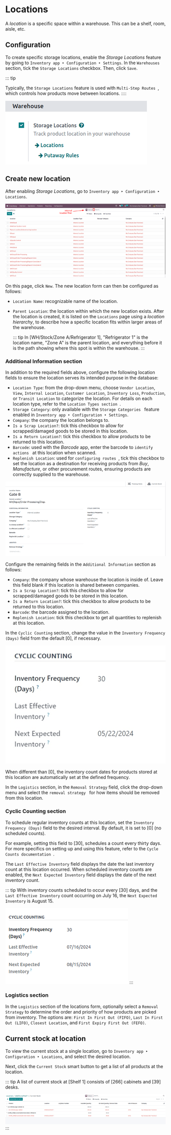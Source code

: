 # Locations

A *location* is a specific space within a warehouse. This can be a
shelf, room, aisle, etc.

## Configuration

To create specific storage locations, enable the *Storage Locations*
feature by going to
`Inventory app ‣ Configuration ‣ Settings`. In the `Warehouses` section, tick the `Storage Locations` checkbox. Then, click `Save`.

::: tip

Typically, the `Storage Locations`
feature is used with `Multi-Step Routes
`, which controls how products move between locations.
::::

![Show Storage Locations feature.](use_locations/enable-location.png)

## Create new location

After enabling *Storage Locations*, go to
`Inventory app ‣ Configuration ‣
Locations`.

![List of internal locations.](use_locations/locations.png)

On this page, click `New`. The new
location form can then be configured as follows:

- `Location Name`: recognizable name
  of the location.

- `Parent Location`: the location
  within which the new location exists. After the location is created,
  it is listed on the `Locations`
  page using a *location hierarchy*, to describe how a specific location
  fits within larger areas of the warehouse.

  ::: tip
  In [WH/Stock/Zone A/Refrigerator 1], \"Refrigerator 1\" is
  the location name, \"Zone A\" is the parent location, and everything
  before it is the path showing where this spot is within the warehouse.
  :::

### Additional Information section

In addition to the required fields above, configure the following
location fields to ensure the location serves its intended purpose in
the database:

- `Location Type`: from the drop-down
  menu, choose `Vendor Location`,
  `View`,
  `Internal Location`,
  `Customer Location`,
  `Inventory Loss`,
  `Production`, or
  `Transit Location` to categorize
  the location. For details on each location type, refer to the
  `Location Types section
  `.
- `Storage Category`: only available
  with the `Storage Categories
  ` feature enabled in
  `Inventory app ‣ Configuration ‣ Settings`.
- `Company`: the company the location
  belongs to.
- `Is a Scrap Location?`: tick this
  checkbox to allow for scrapped/damaged goods to be stored in this
  location.
- `Is a Return Location?`: tick this
  checkbox to allow products to be returned to this location.
- `Barcode`: used with the *Barcode*
  app, enter the barcode to `identify actions
  ` at this
  location when scanned.
- `Replenish Location`: used for
  `configuring routes
  `, tick this checkbox to set the location as a destination
  for receiving products from *Buy*, *Manufacture*, or other procurement
  routes, ensuring products are correctly supplied to the warehouse.

![Additional Information section of new location creation form.](use_locations/new-location.png)

Configure the remaining fields in the
`Additional Information` section as
follows:

- `Company`: the company whose
  warehouse the location is inside of. Leave this field blank if this
  location is shared between companies.
- `Is a Scrap Location?`: tick this
  checkbox to allow for scrapped/damaged goods to be stored in this
  location.
- `Is a Return Location?`: tick this
  checkbox to allow products to be returned to this location.
- `Barcode`: the barcode assigned to
  the location.
- `Replenish Location`: tick this
  checkbox to get all quantities to replenish at this location.

In the `Cyclic Counting` section,
change the value in the `Inventory Frequency
(Days)` field from the default
[0], if necessary.

![Cyclic Counting section of new location creation form.](use_locations/use-locations-cyclic-counting.png)

When different than [0], the inventory count dates for
products stored at this location are automatically set at the defined
frequency.

In the `Logistics` section, in the
`Removal Strategy` field, click the
drop-down menu and select the
`removal strategy ` for how items should be removed from this location.

### Cyclic Counting section 

To schedule regular inventory counts at this location, set the
`Inventory Frequency
(Days)` field to the desired
interval. By default, it is set to [0] (no scheduled
counts).

For example, setting this field to [30], schedules a count
every thirty days. For more specifics on setting up and using this
feature, refer to the
`Cycle Counts documentation `.

The `Last Effective Inventory` field
displays the date the last inventory count at this location occurred.
When scheduled inventory counts are enabled, the `Next Expected
Inventory` field displays the date of
the next inventory count.

::: tip
With inventory counts scheduled to occur every [30] days,
and the `Last Effective
Inventory` count occurring on July
16, the `Next Expected Inventory` is
August 15.

![Show Cyclic Count section of the locations form.](use_locations/scheduled-count.png)
:::

### Logistics section

In the `Logistics` section of the
locations form, optionally select a `Removal
Strategy` to determine the order and
priority of how products are picked from inventory. The options are:
`First In First Out (FIFO)`,
`Last In First Out (LIFO)`, `Closest
Location`, and
`First Expiry First Out (FEFO)`.


## Current stock at location

To view the current stock at a single location, go to `Inventory app ‣
Configuration ‣ Locations`,
and select the desired location.

Next, click the `Current Stock` smart
button to get a list of all products at the location.

::: tip
A list of current stock at [Shelf 1] consists of
[266] cabinets and [39] desks.

![Show stock at Shelf 1.](use_locations/current-stock.png)
:::
